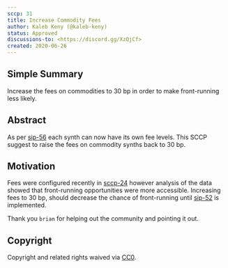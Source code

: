 ```yaml
---
sccp: 31
title: Increase Commodity Fees
author: Kaleb Keny (@kaleb-keny)
status: Approved
discussions-to: <https://discord.gg/XzQjCf>
created: 2020-06-26
---
```


## Simple Summary
Increase the fees on commodities to 30 bp in order to make front-running less likely.

## Abstract
<!--A short (~200 word) description of the variable change proposed.-->
As per [sip-56](https://github.com/Synthetixio/SIPs/blob/master/SIPS/sip-56.md) each synth can now have its own fee levels. This SCCP suggest to raise the fees on commodity synths back to 30 bp.

## Motivation
Fees were configured recently in [sccp-24](https://sips.synthetix.io/sccp/sccp-24) however analysis of the data showed that front-running opportunities were more accessible. Increasing fees to 30 bp, should decrease the chance of front-running  until [sip-52](https://sips.synthetix.io/sips/sip-52) is implemented.

Thank you `brian` for helping out the community and pointing it out.

## Copyright
Copyright and related rights waived via [CC0](https://creativecommons.org/publicdomain/zero/1.0/).
